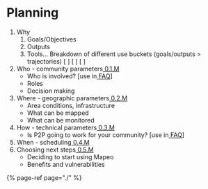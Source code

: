 # Planning



1. Why
   1.  Goals/Objectives
   2. Outputs
   3. Tools...  Breakdown of different use buckets \(goals/outputs &gt; trajectories\) \[ \]  \[ \]  \[ \]
2. Who - community parameters[ 0.1.M](https://www.notion.so/0-1-M-c06a101b52a34ea8a3dc3ece2c2f72c6)
   * Who is involved? \[use in[ FAQ](https://www.notion.so/Wireframe-for-docs-mapeo-app-edcc2eeb82d7460f911a15411065bdef)\]
   * Roles
   * Decision making
3. Where - geographic parameters[ 0.2.M](https://www.notion.so/0-2-M-175b053b94ad4180b231ab988ac27fbd)
   * Area conditions, infrastructure
   * What can be mapped
   * What can be monitored
4. How - technical parameters[ 0.3.M](https://www.notion.so/0-3-M-5d1f0e57650b43ccb492386a2d25514f)
   * Is P2P going to work for your community? \[use in[ FAQ](https://www.notion.so/Wireframe-for-docs-mapeo-app-edcc2eeb82d7460f911a15411065bdef)\]
5. When - scheduling[ 0.4.M](https://www.notion.so/0-4-M-ad64d5125bca42e98d0f70e059e0167a)
6. Choosing next steps[ 0.5.M](https://www.notion.so/0-5-M-d723a98a70e64f5b95ac5dee30d79a84)
   * Deciding to start using Mapeo
   * Benefits and vulnerabilities

{% page-ref page="./" %}

